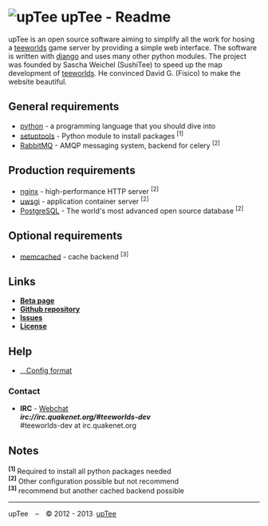 ![upTee](https://raw.github.com/upTee/upTee/master/uptee/static/img/logo_75.png)
upTee - Readme
=============================
upTee is an open source software aiming to simplify all the work for hosing a [teeworlds](https://teeworlds.com) game server by providing a simple web interface.
The software is written with [django](https://www.djangoproject.com/) and uses many other python modules.
The project was founded by Sascha Weichel (SushiTee) to speed up the map development of [teeworlds](https://teeworlds.com). He convinced David G. (Fisico) to make the website beautiful.

General requirements
--------------------
* [python](http://www.python.org/) - a programming language that you should dive into
* [setuptools](http://pypi.python.org/pypi/setuptools) - Python module to install packages <sup>[1]</sup>
* [RabbitMQ](http://www.rabbitmq.com/) - AMQP messaging system, backend for celery <sup>[2]</sup>

Production requirements
-----------------------
* [nginx](http://nginx.org/) - high-performance HTTP server <sup>[2]</sup>
* [uwsgi](http://projects.unbit.it/uwsgi/) - application container server <sup>[2]</sup>
* [PostgreSQL](http://www.postgresql.org/) - The world's most advanced open source database <sup>[2]</sup>

Optional requirements
---------------------
* [memcached](http://memcached.org/) - cache backend <sup>[3]</sup>

Links
-----
* __[Beta page](http://uptee.sushitee.de)__
* __[Github repository](https://github.com/upTee/upTee/)__
* __[Issues](https://github.com/upTee/upTee/issues)__
* __[License](https://github.com/upTee/upTee/blob/master/LICENSE)__

Help
-----
* __[Config format](https://github.com/upTee/upTee/blob/master/docs/config_format.md)

### Contact
* __IRC__ - [Webchat](http://webchat.quakenet.org/?channels=teeworlds-dev)<br>___irc://irc.quakenet.org/#teeworlds-dev___<br>#teeworlds-dev at irc.quakenet.org

Notes
-----
__<sup>[1]</sup>__ Required to install all python packages needed<br>
__<sup>[2]</sup>__ Other configuration possible but not recommend<br>
__<sup>[3]</sup>__ recommend but another cached backend possible

-----

upTee – © 2012 - 2013 [upTee](http://uptee.sushitee.de/about/)
